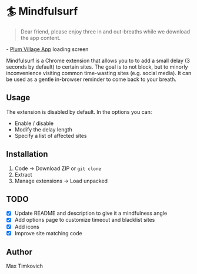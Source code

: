 # :surfer: Mindfulsurf

> Dear friend, please enjoy three in and out-breaths while we download the app content.

\- [Plum Village App][plum] loading screen

Mindfulsurf is a Chrome extension that allows you to to add a small delay (3 seconds by default) to certain sites. The goal is to not block, but to minorly inconvenience visiting common time-wasting sites (e.g. social media). It can be used as a gentle in-browser reminder to come back to your breath.

## Usage

The extension is disabled by default. In the options you can:
- Enable / disable
- Modify the delay length
- Specify a list of affected sites

## Installation

1. Code → Download ZIP or `git clone`
2. Extract
3. Manage extensions → Load unpacked

## TODO

- [x] Update README and description to give it a mindfulness angle
- [x] Add options page to customize timeout and blacklist sites
- [x] Add icons
- [x] Improve site matching code

## Author

Max Timkovich

[plum]: https://plumvillage.app/
